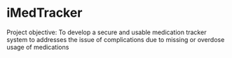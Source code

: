 # iMedTracker
Project objective:  To develop a secure and usable medication tracker system to addresses the issue of complications due to missing or overdose usage of medications
